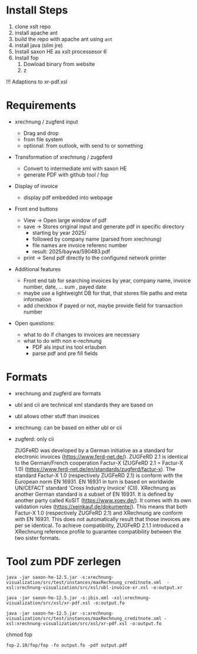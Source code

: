 # Install Steps
1. clone xslt repo
2. install apache ant 
3. build the repo with apache ant using `ant`
4. install java (slim jre)
5. Install saxon HE as xslt processesor
6
7. Install fop
   1. Dowload binary from website
   2.  z

!!! Adaptions to xr-pdf.xsl


# Requirements
- xrechnung / zugferd input
  - Drag and drop
  - from file system
  - optional: from outlook, with send to or something

- Transformation of xrechnung / zugpferd
  - Convert to intermediate xml with saxon HE
  - generate PDF with github tool / fop 

- Display of invoice
  - display pdf embedded into webpage

- Front end buttons
  - View -> Open large window of pdf
  - save -> Stores original input and generate pdf in specific directory
    - starting by year 2025/
    - followed by company name (parsed from xrechnung)
    - file names are invoice referenc number 
    - result: 2025/baywa/590483.pdf
  - print -> Send pdf directly to the configured network printer

- Additional features
  - Front end tab for searching invoices by year, company name, invoice number, date, ... sum , payed date
  - maybe use a lightweight DB for that, that stores file paths and meta information
  - add checkbox if payed or not, maybe provide field for transaction number

- Open questions:
  - what to do if changes to invoices are necessary
  - what to do with non e-rechnung
    - PDF als input ins tool erlauben
    - parse pdf and pre fill fields

# Formats
- xrechnung and zugferd are formats
- ubl and cii are technical xml standards they are based on
- ubl allows other stuff than invoices
- xrechnung: can be based on either ubl or cii
- zugferd: only cii

    ZUGFeRD was developed by a German initiative as a standard for electronic invoices (https://www.ferd-net.de/).
    ZUGFeRD 2.1 is identical to the German/French cooperation Factur-X (ZUGFeRD 2.1 = Factur-X 1.0) (https://www.ferd-net.de/en/standards/zugferd/factur-x).
    The standard Factur-X 1.0 (respectively ZUGFeRD 2.1) is conform with the European norm EN 16931.
    EN 16931 in turn is based on worldwide UN/CEFACT standard 'Cross Industry Invoice' (CII).
    XRechnung as another German standard is a subset of EN 16931. It is defined by another party called KoSIT (https://www.xoev.de/). It comes with its own validation rules (https://xeinkauf.de/dokumente/).
    This means that both Factur-X 1.0 (respectively ZUGFeRD 2.1) and XRechnung are conform with EN 16931. This does not automatically result that those invoices are per se identical.
    To achieve compatibility, ZUGFeRD 2.1.1 introduced a XRechnung reference profile to guarantee compatibility between the two sister formats.


# Tool zum PDF zerlegen

```
java -jar saxon-he-12.5.jar -s:xrechnung-visualization/src/test/instances/maxRechnung_creditnote.xml  -xsl:xrechnung-visualization/src/xsl/ubl-invoice-xr.xsl -o:output.xr
```

```
java -jar saxon-he-12.5.jar -s:ibis.xml -xsl:xrechnung-visualization/src/xsl/xr-pdf.xsl -o:output.fo
```



```
java -jar saxon-he-12.5.jar -s:xrechnung-visualization/src/test/instances/maxRechnung_creditnote.xml -xsl:xrechnung-visualization/src/xsl/xr-pdf.xsl -o:output.fo

```


chmod fop
```
fop-2.10/fop/fop -fo output.fo -pdf output.pdf

```